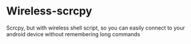 # Wireless-scrcpy
Scrcpy, but with wireless shell script, so you can easily connect to your android device without remembering long commands
